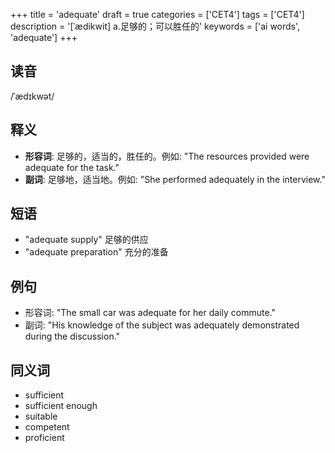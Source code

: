 +++
title = 'adequate'
draft = true
categories = ['CET4']
tags = ['CET4']
description = '[ˈædikwit] a.足够的；可以胜任的'
keywords = ['ai words', 'adequate']
+++

## 读音
/ˈædɪkwət/

## 释义
- **形容词**: 足够的，适当的，胜任的。例如: "The resources provided were adequate for the task."
- **副词**: 足够地，适当地。例如: "She performed adequately in the interview."

## 短语
- "adequate supply" 足够的供应
- "adequate preparation" 充分的准备

## 例句
- 形容词: "The small car was adequate for her daily commute."
- 副词: "His knowledge of the subject was adequately demonstrated during the discussion."

## 同义词
- sufficient
- sufficient enough
- suitable
- competent
- proficient
